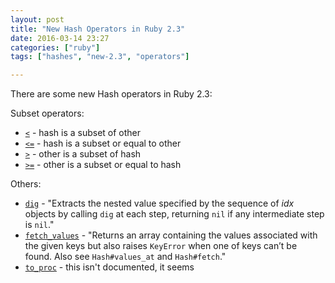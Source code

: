 ```yaml
---
layout: post
title: "New Hash Operators in Ruby 2.3"
date: 2016-03-14 23:27
categories: ["ruby"]
tags: ["hashes", "new-2.3", "operators"]

---
```


There are some new Hash operators in Ruby 2.3:

Subset operators:

* [`<`](http://ruby-doc.org/core-2.3.0/Hash.html#method-i-3C) - hash is a subset of other
* [`<=`](http://ruby-doc.org/core-2.3.0/Hash.html#method-i-3C-3D) - hash is a subset or equal to other
* [`>`](http://ruby-doc.org/core-2.3.0/Hash.html#method-i-3E) - other is a subset of hash
* [`>=`](http://ruby-doc.org/core-2.3.0/Hash.html#method-i-3E-3D) - other is a subset or equal to hash

Others:

* [`dig`](http://ruby-doc.org/core-2.3.0/Hash.html#method-i-dig) - "Extracts the nested value specified by the sequence of *idx* objects by calling `dig` at each step, returning `nil` if any intermediate step is `nil`."
* [`fetch_values`](http://ruby-doc.org/core-2.3.0/Hash.html#method-i-fetch_values) - "Returns an array containing the values associated with the given keys but also raises `KeyError` when one of keys can’t be found. Also see `Hash#values_at` and `Hash#fetch`."
* [`to_proc`](http://ruby-doc.org/core-2.3.0/Hash.html#method-i-to_proc) - this isn't documented, it seems
